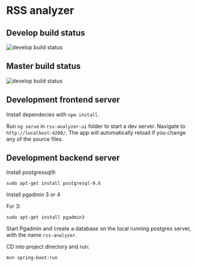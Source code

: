 # RSS analyzer

## Develop build status

![develop build status](https://travis-ci.org/robnn/rss-analyzer.svg?branch=develop)

## Master build status

![develop build status](https://travis-ci.org/robnn/rss-analyzer.svg?branch=master)

## Development frontend server

Install dependecies with `npm install`.

Run `ng serve` in `rss-analyzer-ui` folder to start a dev server. Navigate to `http://localhost:4200/`. The app will automatically reload if you change any of the source files.

## Development backend server

Install postgressql9:

`sudo apt-get install postgresql-9.6`

Install pgadmin 3 or 4

For 3:

`sudo apt-get install pgadmin3`

Start Pgadmin and create a database on the local running postgres server, with the name `rss-analyzer`.

CD into project directory and run:

`mvn spring-boot:run`
